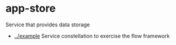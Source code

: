
<!-- title start -->

# app-store

Service that provides data storage

 * [../example](..) Service constellation to exercise the flow framework

<!-- title end -->